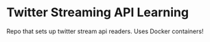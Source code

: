 Twitter Streaming API Learning
==============================

Repo that sets up twitter stream api readers. Uses
Docker containers!
